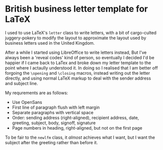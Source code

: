 # British business letter template for LaTeX

I used to use LaTeX's `letter` class to write letters, with a bit of
cargo-culted juggery-pokery to modify the layout to approximate the layout used
by business letters used in the United Kingdom.

After a while I started using LibreOffice to write letters instead, But I've
always been a 'reveal codes' kind of person, so eventually I decided I'd be happier
if I came back to LaTex and broke down my letter template to the point where I
actaully understood it. In doing so I realised that I am better off forgoing
the `\opening` and `\closing` macros, instead writing out the letter directly,
and using normal LaTeX markup to deal with the sender address and subject line.

My requrements are as follows:

 * Use OpenSans
 * First line of paragraph flush with left margin
 * Separate paragraphs with vertical space
 * Order: sending address (right-aligned), recipient address, date, greeting, subject, body, signoff, signature
 * Page numbers in heading, right-aligned, but not on the first page

To be fair to the `newlfm` class, it _almost_ achieves what I want, but I want
the subject after the greeting rather than before it.
